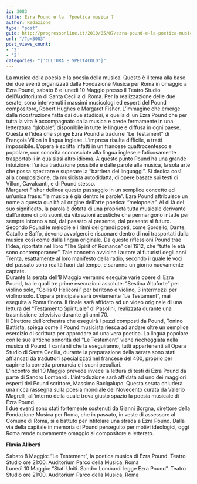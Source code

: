```yaml
---
id: 3083
title: Ezra Pound e la  ?poetica musica ?
author: Redazione
type: "post"
guid: http://progressonline.it/2010/05/07/ezra-pound-e-la-poetica-musica/
url: "/?p=3083"
post_views_count:
- '2'
- '2'
categories: "['CULTURA E SPETTACOLO']"
---
```


La musica della poesia e la poesia della musica. Questo è il tema alla base dei due eventi organizzati dalla Fondazione Musica per Roma in omaggio a Ezra Pound, sabato 8 e lunedì 10 Maggio presso il Teatro Studio dell’Auditorium di Santa Cecilia di Roma. Per la realizzazione delle due serate, sono intervenuti i massimi musicologi ed esperti del Pound compositore, Robert Hughes e Margaret Fisher. L’immagine che emerge dalla ricostruzione fatta dai due studiosi, è quella di un Ezra Pound che per tutta la vita è accompagnato dalla musica e crede fermamente in una letteratura “globale”, disponibile in tutte le lingue e diffusa in ogni paese.   
Questa è l’idea che spinge Ezra Pound a tradurre “Le Testament” di François Villon in lingua inglese. L’impresa risulta difficile, a tratti impossibile. L’opera è scritta infatti in un francese quattrocentesco e popolare, con sonorità sconosciute alla lingua inglese e faticosamente trasportabili in qualsiasi altro idioma. A questo punto Pound ha una grande intuizione: l’unica traduzione possibile è dalle parole alla musica, la sola arte che possa spezzare e superare la “barriera dei linguaggi”. Si dedica così alla composizione, da musicista autodidatta, di opere basate sui testi di Villon, Cavalcanti, e di Pound stesso.   
Margaret Fisher delinea questo passaggio in un semplice concetto ed un’unica frase: “la musica è già dentro le parole”. Ezra Pound attribuisce un nome a questa qualità all’origine dell’arte poetica: “melopoeia”. Al di là del suo significato, la parola è dotata di una proprietà tutta musicale derivante dall’unione di più suoni, da vibrazioni acustiche che permangono intatte per sempre intorno a noi, dal passato al presente, dal presente al futuro. Secondo Pound le melodie e i ritmi dei grandi poeti, come Sordello, Dante, Catullo e Saffo, devono avvolgerci e risuonare dentro di noi trasportati dalla musica così come dalla lingua originale. Da queste riflessioni Pound trae l’idea, riportata nel libro “The Spirit of Romance” del 1912, che “tutte le età sono contemporanee”. Tale concetto avvicina l’autore ai futuristi degli anni Trenta, esattamente al loro manifesto della radio, secondo il quale le voci del passato sono realtà fuori dal tempo, e saranno un giorno nuovamente captate.   
Durante la serata dell’8 Maggio verranno eseguite varie opere di Ezra Pound, tra le quali tre prime esecuzioni assolute: “Sestina Altaforte” per violino solo, “Collis O Heliconii” per baritono e violino, 3 intermezzi per violino solo. L’opera principale sarà ovviamente “Le Testament”, mai eseguita a Roma finora. Il finale sarà affidato ad un video originale di una lettura del “Testamento Spirituale” di Pasolini, realizzata durante una trasmissione televisiva durante gli anni 70.   
Il Direttore dell’orchestra che eseguirà i pezzi composti da Pound, Tonino Battista, spiega come il Pound musicista riesca ad andare oltre un semplice esercizio di scrittura per approdare ad una vera poetica. La lingua popolare con le sue antiche sonorità del “Le Testament” viene riecheggiata nella musica di Pound. I cantanti che la eseguiranno, tutti appartenenti all’Opera Studio di Santa Cecilia, durante la preparazione della serata sono stati affiancati da traduttori specializzati nel francese del 400, proprio per capirne la corretta pronuncia e i suoni peculiari.   
L’incontro del 10 Maggio prevede invece la lettura di testi di Ezra Pound da parte di Sandro Lombardi. L’introduzione sarà affidata ad uno dei maggiori esperti del Pound scrittore, Massimo Bacigalupo. Questa serata chiuderà una ricca rassegna sulla poesia mondiale del Novecento curata da Valerio Magrelli, all’interno della quale trova giusto spazio la poesia musicale di Ezra Pound.   
I due eventi sono stati fortemente sostenuti da Gianni Borgna, direttore della Fondazione Musica per Roma, che in passato, in veste di assessore al Comune di Roma, si è battuto per intitolare una strada a Ezra Pound. Dalla via della capitale in memoria di Pound perseguito per motivi ideologici, oggi Roma rende nuovamente omaggio al compositore e letterato.

 **Flavia Aliberti**

Sabato 8 Maggio: “Le Testement”, la poetica musica di Ezra Pound. Teatro Studio ore 21:00. Auditorium Parco della Musica, Roma  
Lunedì 10 Maggio: “Stati Uniti. Sandro Lombardi legge Ezra Pound”. Teatro Studio ore 21:00. Auditorium Parco della Musica, Roma
